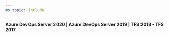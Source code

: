 ```yaml
---
ms.topic: include
---
```


**Azure DevOps Server 2020 | Azure DevOps Server 2019 | TFS 2018 - TFS 2017**